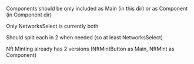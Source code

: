 Components should be only included as Main (in this dir) or as Component (in Component dir)

Only NetworksSelect is currently both

Should split each in 2 when needed (so at least NetworksSelect)

Nft Minting already has 2 versions (NftMintButton as Main, NftMint as Component)
